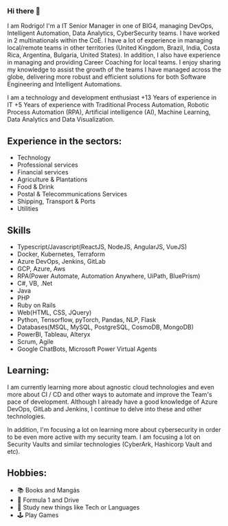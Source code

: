 ### Hi there 👋

I am Rodrigo! I'm a IT Senior Manager in one of BIG4, managing DevOps, Intelligent Automation, Data Analytics, CyberSecurity teams. I have worked in 2 multinationals within the CoE. I have a lot of experience in managing local/remote teams in other territories (United Kingdom, Brazil, India, Costa Rica, Argentina, Bulgaria, United States). In addition, I also have experience in managing and providing Career Coaching for local teams. I enjoy sharing my knowledge to assist the growth of the teams I have managed across the globe, delivering more robust and efficient solutions for both Software Engineering and Intelligent Automations.

I am a technology and development enthusiast 
+13 Years of experience in IT
+5 Years of experience with Traditional Process Automation, Robotic Process Automation (RPA), Artificial intelligence (AI), Machine Learning, Data Analytics and Data Visualization.

## Experience in the sectors:
- Technology
- Professional services
- Financial services
- Agriculture & Plantations
- Food & Drink
- Postal & Telecommunications Services
- Shipping, Transport & Ports
- Utilities

## Skills
- Typescript/Javascript(ReactJS, NodeJS, AngularJS, VueJS)
- Docker, Kubernetes, Terraform
- Azure DevOps, Jenkins, GitLab
- GCP, Azure, Aws
- RPA(Power Automate, Automation Anywhere, UiPath, BluePrism)
- C#, VB, .Net
- Java
- PHP
- Ruby on Rails
- Web(HTML, CSS, JQuery)
- Python, Tensorflow, pyTorch, Pandas, NLP, Flask
- Databases(MSQL, MySQL, PostgreSQL, CosmoDB, MongoDB)
- PowerBI, Tableau, Alteryx
- Scrum, Agile
- Google ChatBots, Microsoft Power Virtual Agents

## Learning:

I am currently learning more about agnostic cloud technologies and even more about CI / CD and other ways to automate and improve the Team's pace of development. Although I already have a good knowledge of Azure DevOps, GitLab and Jenkins, I continue to delve into these and other technologies.

In addition, I'm focusing a lot on learning more about cybersecurity in order to be even more active with my security team. I am focusing a lot on Security Vaults and similar technologies (CyberArk, Hashicorp Vault and etc).

## Hobbies:

- :books:  Books and Mangás
- :car:  Formula 1 and Drive
- :book:  Study new things like Tech or Languages
- :joystick: Play Games

